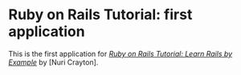 # Ruby on Rails Tutorial: first application

This is the first application for
[*Ruby on Rails Tutorial: Learn Rails by Example*](http://railstutorial.org/)
by [Nuri Crayton].
